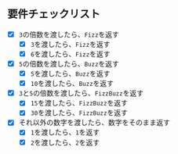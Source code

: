 ## 要件チェックリスト
- [x] `3`の倍数を渡したら、`Fizz`を返す
  - [x] `3`を渡したら、`Fizz`を返す
  - [x] `6`を渡したら、`Fizz`を返す
- [x] `5`の倍数を渡したら、`Buzz`を返す
  - [x] `5`を渡したら、`Buzz`を返す
  - [x] `10`を渡したら、`Buzz`を返す
- [x] `3`と`5`の倍数を渡したら、`FizzBuzz`を返す
  - [x] `15`を渡したら、`FizzBuzz`を返す
  - [x] `30`を渡したら、`FizzBuzz`を返す
- [x] それ以外の数字を渡したら、数字をそのまま返す
  - [x] `1`を渡したら、`1`を返す
  - [x] `2`を渡したら、`2`を返す
